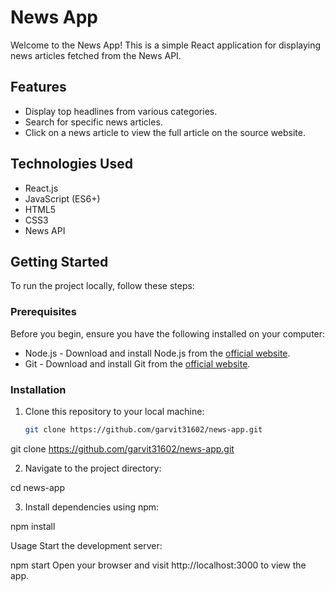 # News App

Welcome to the News App! This is a simple React application for displaying news articles fetched from the News API.

## Features

- Display top headlines from various categories.
- Search for specific news articles.
- Click on a news article to view the full article on the source website.

## Technologies Used

- React.js
- JavaScript (ES6+)
- HTML5
- CSS3
- News API

## Getting Started

To run the project locally, follow these steps:

### Prerequisites

Before you begin, ensure you have the following installed on your computer:

- Node.js - Download and install Node.js from the [official website](https://nodejs.org).
- Git - Download and install Git from the [official website](https://git-scm.com).

### Installation

1. Clone this repository to your local machine:

   ```bash
   git clone https://github.com/garvit31602/news-app.git
git clone https://github.com/garvit31602/news-app.git

2. Navigate to the project directory:

cd news-app

3. Install dependencies using npm:

npm install

Usage
Start the development server:

npm start
Open your browser and visit http://localhost:3000 to view the app.
